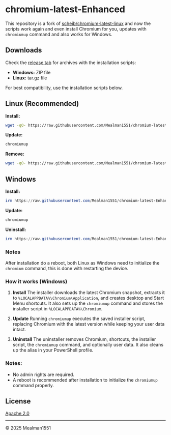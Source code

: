 # chromium-latest-Enhanced

This repository is a fork of [scheib/chromium-latest-linux](https://github.com/scheib/chromium-latest-linux) and now the scripts work again and even install Chromium for you, updates with `chromiumup` command and also works for Windows.

## Downloads

Check the [release tab](https://github.com/Mealman1551/chromium-latest-Enhanced/releases) for archives with the installation scripts:

* **Windows:** ZIP file
* **Linux:** tar.gz file

For best compatibility, use the installation scripts below.

## Linux (Recommended)

**Install:**

```bash
wget -qO- https://raw.githubusercontent.com/Mealman1551/chromium-latest-Enhanced/refs/heads/master/install.sh | bash
```

**Update:**

```bash
chromiumup
```

**Remove:**

```bash
wget -qO- https://raw.githubusercontent.com/Mealman1551/chromium-latest-Enhanced/refs/heads/master/remove.sh | bash
```

## Windows

**Install:**

```powershell
irm https://raw.githubusercontent.com/Mealman1551/chromium-latest-Enhanced/refs/heads/master/install-windows.ps1 | iex
```

**Update:**

```powershell
chromiumup
```

**Uninstall:**

```powershell
irm https://raw.githubusercontent.com/Mealman1551/chromium-latest-Enhanced/refs/heads/master/uninstall-windows.ps1 | iex
```
### Notes

After installation do a reboot, both Linux as Windows need to initialize the `chromium` command, this is done with restarting the device.


### How it works (Windows)

1. **Install**
   The installer downloads the latest Chromium snapshot, extracts it to `%LOCALAPPDATA%\Chromium\Application`, and creates desktop and Start Menu shortcuts. It also sets up the `chromiumup` command and stores the installer script in `%LOCALAPPDATA%\Chromium`.

2. **Update**
   Running `chromiumup` executes the saved installer script, replacing Chromium with the latest version while keeping your user data intact.

3. **Uninstall**
   The uninstaller removes Chromium, shortcuts, the installer script, the `chromiumup` command, and optionally user data. It also cleans up the alias in your PowerShell profile.

### Notes:

- No admin rights are required.
- A reboot is recommended after installation to initialize the `chromiumup` command properly.

## License

[Apache 2.0](/LICENSE)

---

© 2025 Mealman1551
